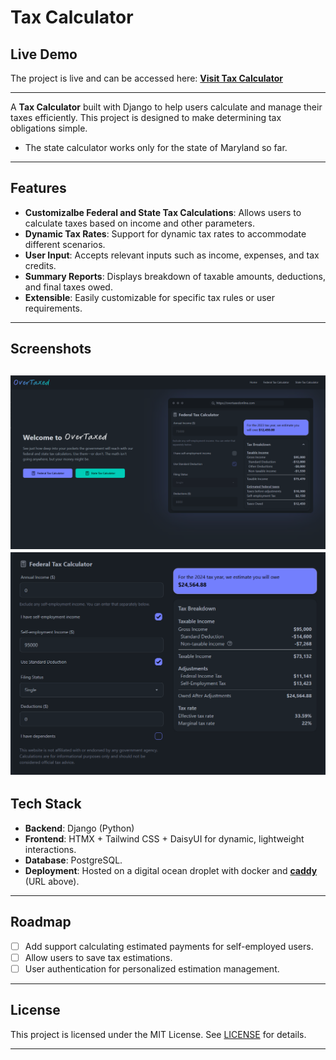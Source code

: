 # Tax Calculator

## Live Demo

The project is live and can be accessed here:
[**Visit Tax Calculator**](https://overtaxedonline.com)  

---

A **Tax Calculator** built with Django to help users calculate and manage their taxes efficiently. This project is designed to make determining tax obligations simple.
* The state calculator works only for the state of Maryland so far.
---

## Features

- **Customizalbe Federal and State Tax Calculations**: Allows users to calculate taxes based on income and other parameters.
- **Dynamic Tax Rates**: Support for dynamic tax rates to accommodate different scenarios.
- **User Input**: Accepts relevant inputs such as income, expenses, and tax credits.
- **Summary Reports**: Displays breakdown of taxable amounts, deductions, and final taxes owed.
- **Extensible**: Easily customizable for specific tax rules or user requirements.

---
## Screenshots
![OverTaxed Home](src/static/graphics/home_preview.png)
![Federal Calculator Preview](src/static/graphics/federal_preview.png)
---
## Tech Stack

- **Backend**: Django (Python)
- **Frontend**: HTMX + Tailwind CSS + DaisyUI for dynamic, lightweight interactions.
- **Database**: PostgreSQL.
- **Deployment**: Hosted on a digital ocean droplet with docker and [**caddy**](https://caddyserver.com/) (URL above).

---

## Roadmap
- [ ] Add support calculating estimated payments for self-employed users.
- [ ] Allow users to save tax estimations.
- [ ] User authentication for personalized estimation management.

---

## License
This project is licensed under the MIT License. See [LICENSE](LICENSE) for details.

---
